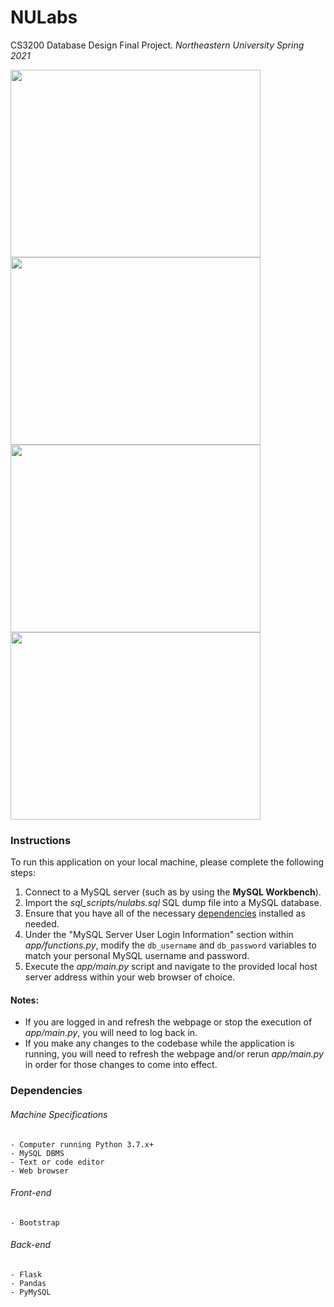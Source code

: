 # NULabs

CS3200 Database Design Final Project. _Northeastern University Spring 2021_

<p float="left">
    <img src="https://user-images.githubusercontent.com/52764831/113491729-d68a5400-94a0-11eb-8bfa-6df7422232f0.jpg" width="400" height="300">
    <img src="https://user-images.githubusercontent.com/52764831/113491737-e6099d00-94a0-11eb-87cf-4f3c2c230b0c.jpg" width="400" height="300">
    <img src="https://user-images.githubusercontent.com/52764831/113491748-f457b900-94a0-11eb-81cf-f960276975a6.jpg" width="400" height="300">
    <img src="https://user-images.githubusercontent.com/52764831/113491752-fb7ec700-94a0-11eb-82eb-936cac1ecad2.jpg" width="400" height="300">
</p>

### Instructions

To run this application on your local machine, please complete the following steps:
1. Connect to a MySQL server (such as by using the __MySQL Workbench__).
2. Import the *sql_scripts/nulabs.sql* SQL dump file into a MySQL database.
3. Ensure that you have all of the necessary [dependencies](#dependencies) installed as needed.
4. Under the "MySQL Server User Login Information" section within *app/functions.py*, modify the ```db_username``` and ```db_password``` variables to match your personal MySQL username and password.
5. Execute the *app/main.py* script and navigate to the provided local host server address within your web browser of choice.

#### Notes:
- If you are logged in and refresh the webpage or stop the execution of *app/main.py*, you will need to log back in.
- If you make any changes to the codebase while the application is running, you will need to refresh the webpage and/or rerun *app/main.py* in order for those changes to come into effect.

### Dependencies

###### Machine Specifications

    - Computer running Python 3.7.x+
    - MySQL DBMS
    - Text or code editor
    - Web browser

###### Front-end

    - Bootstrap

###### Back-end

    - Flask
    - Pandas
    - PyMySQL